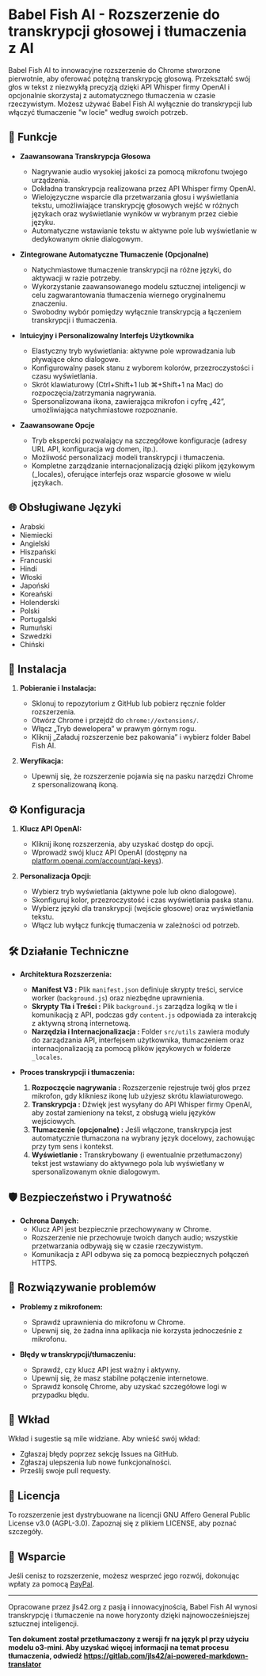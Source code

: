 # Babel Fish AI - Rozszerzenie do transkrypcji głosowej i tłumaczenia z AI

Babel Fish AI to innowacyjne rozszerzenie do Chrome stworzone pierwotnie, aby oferować potężną transkrypcję głosową. Przekształć swój głos w tekst z niezwykłą precyzją dzięki API Whisper firmy OpenAI i opcjonalnie skorzystaj z automatycznego tłumaczenia w czasie rzeczywistym. Możesz używać Babel Fish AI wyłącznie do transkrypcji lub włączyć tłumaczenie "w locie" według swoich potrzeb.

## 🌟 Funkcje

- **Zaawansowana Transkrypcja Głosowa**
  - Nagrywanie audio wysokiej jakości za pomocą mikrofonu twojego urządzenia.
  - Dokładna transkrypcja realizowana przez API Whisper firmy OpenAI.
  - Wielojęzyczne wsparcie dla przetwarzania głosu i wyświetlania tekstu, umożliwiające transkrypcję głosowych wejść w różnych językach oraz wyświetlanie wyników w wybranym przez ciebie języku.
  - Automatyczne wstawianie tekstu w aktywne pole lub wyświetlanie w dedykowanym oknie dialogowym.

- **Zintegrowane Automatyczne Tłumaczenie (Opcjonalne)**
  - Natychmiastowe tłumaczenie transkrypcji na różne języki, do aktywacji w razie potrzeby.
  - Wykorzystanie zaawansowanego modelu sztucznej inteligencji w celu zagwarantowania tłumaczenia wiernego oryginalnemu znaczeniu.
  - Swobodny wybór pomiędzy wyłącznie transkrypcją a łączeniem transkrypcji i tłumaczenia.

- **Intuicyjny i Personalizowalny Interfejs Użytkownika**
  - Elastyczny tryb wyświetlania: aktywne pole wprowadzania lub pływające okno dialogowe.
  - Konfigurowalny pasek stanu z wyborem kolorów, przezroczystości i czasu wyświetlania.
  - Skrót klawiaturowy (Ctrl+Shift+1 lub ⌘+Shift+1 na Mac) do rozpoczęcia/zatrzymania nagrywania.
  - Spersonalizowana ikona, zawierająca mikrofon i cyfrę „42”, umożliwiająca natychmiastowe rozpoznanie.

- **Zaawansowane Opcje**
  - Tryb ekspercki pozwalający na szczegółowe konfiguracje (adresy URL API, konfiguracja wg domen, itp.).
  - Możliwość personalizacji modeli transkrypcji i tłumaczenia.
  - Kompletne zarządzanie internacjonalizacją dzięki plikom językowym (_locales), oferujące interfejs oraz wsparcie głosowe w wielu językach.

## 🌐 Obsługiwane Języki

- Arabski
- Niemiecki
- Angielski
- Hiszpański
- Francuski
- Hindi
- Włoski
- Japoński
- Koreański
- Holenderski
- Polski
- Portugalski
- Rumuński
- Szwedzki
- Chiński

## 🚀 Instalacja

1. **Pobieranie i Instalacja:**
   - Sklonuj to repozytorium z GitHub lub pobierz ręcznie folder rozszerzenia.
   - Otwórz Chrome i przejdź do `chrome://extensions/`.
   - Włącz „Tryb dewelopera” w prawym górnym rogu.
   - Kliknij „Załaduj rozszerzenie bez pakowania” i wybierz folder Babel Fish AI.

2. **Weryfikacja:**
   - Upewnij się, że rozszerzenie pojawia się na pasku narzędzi Chrome z spersonalizowaną ikoną.

## ⚙️ Konfiguracja

1. **Klucz API OpenAI:**
   - Kliknij ikonę rozszerzenia, aby uzyskać dostęp do opcji.
   - Wprowadź swój klucz API OpenAI (dostępny na [platform.openai.com/account/api-keys](https://platform.openai.com/account/api-keys)).

2. **Personalizacja Opcji:**
   - Wybierz tryb wyświetlania (aktywne pole lub okno dialogowe).
   - Skonfiguruj kolor, przezroczystość i czas wyświetlania paska stanu.
   - Wybierz języki dla transkrypcji (wejście głosowe) oraz wyświetlania tekstu.
   - Włącz lub wyłącz funkcję tłumaczenia w zależności od potrzeb.

## 🛠️ Działanie Techniczne

- **Architektura Rozszerzenia:**
  - **Manifest V3 :** Plik `manifest.json` definiuje skrypty treści, service worker (`background.js`) oraz niezbędne uprawnienia.
  - **Skrypty Tła i Treści :** Plik `background.js` zarządza logiką w tle i komunikacją z API, podczas gdy `content.js` odpowiada za interakcję z aktywną stroną internetową.
  - **Narzędzia i Internacjonalizacja :** Folder `src/utils` zawiera moduły do zarządzania API, interfejsem użytkownika, tłumaczeniem oraz internacjonalizacją za pomocą plików językowych w folderze `_locales`.

- **Proces transkrypcji i tłumaczenia:**
  1. **Rozpoczęcie nagrywania :** Rozszerzenie rejestruje twój głos przez mikrofon, gdy klikniesz ikonę lub użyjesz skrótu klawiaturowego.
  2. **Transkrypcja :** Dźwięk jest wysyłany do API Whisper firmy OpenAI, aby został zamieniony na tekst, z obsługą wielu języków wejściowych.
  3. **Tłumaczenie (opcjonalne) :** Jeśli włączone, transkrypcja jest automatycznie tłumaczona na wybrany język docelowy, zachowując przy tym sens i kontekst.
  4. **Wyświetlanie :** Transkrybowany (i ewentualnie przetłumaczony) tekst jest wstawiany do aktywnego pola lub wyświetlany w spersonalizowanym oknie dialogowym.

## 🛡️ Bezpieczeństwo i Prywatność

- **Ochrona Danych:**
  - Klucz API jest bezpiecznie przechowywany w Chrome.
  - Rozszerzenie nie przechowuje twoich danych audio; wszystkie przetwarzania odbywają się w czasie rzeczywistym.
  - Komunikacja z API odbywa się za pomocą bezpiecznych połączeń HTTPS.

## 🔧 Rozwiązywanie problemów

- **Problemy z mikrofonem:**
  - Sprawdź uprawnienia do mikrofonu w Chrome.
  - Upewnij się, że żadna inna aplikacja nie korzysta jednocześnie z mikrofonu.

- **Błędy w transkrypcji/tłumaczeniu:**
  - Sprawdź, czy klucz API jest ważny i aktywny.
  - Upewnij się, że masz stabilne połączenie internetowe.
  - Sprawdź konsolę Chrome, aby uzyskać szczegółowe logi w przypadku błędu.

## 🤝 Wkład

Wkład i sugestie są mile widziane. Aby wnieść swój wkład:
- Zgłaszaj błędy poprzez sekcję Issues na GitHub.
- Zgłaszaj ulepszenia lub nowe funkcjonalności.
- Prześlij swoje pull requesty.

## 📄 Licencja

To rozszerzenie jest dystrybuowane na licencji GNU Affero General Public License v3.0 (AGPL-3.0). Zapoznaj się z plikiem LICENSE, aby poznać szczegóły.

## 💝 Wsparcie

Jeśli cenisz to rozszerzenie, możesz wesprzeć jego rozwój, dokonując wpłaty za pomocą [PayPal](https://paypal.me/jls).

---
Opracowane przez jls42.org z pasją i innowacyjnością, Babel Fish AI wynosi transkrypcję i tłumaczenie na nowe horyzonty dzięki najnowocześniejszej sztucznej inteligencji.

**Ten dokument został przetłumaczony z wersji fr na język pl przy użyciu modelu o3-mini. Aby uzyskać więcej informacji na temat procesu tłumaczenia, odwiedź https://gitlab.com/jls42/ai-powered-markdown-translator**

